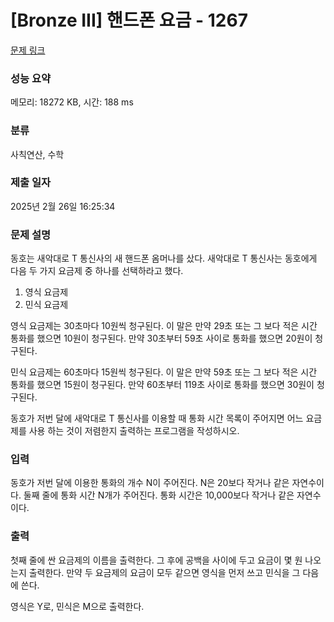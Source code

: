 # [Bronze III] 핸드폰 요금 - 1267 

[문제 링크](https://www.acmicpc.net/problem/1267) 

### 성능 요약

메모리: 18272 KB, 시간: 188 ms

### 분류

사칙연산, 수학

### 제출 일자

2025년 2월 26일 16:25:34

### 문제 설명

<p>동호는 새악대로 T 통신사의 새 핸드폰 옴머나를 샀다. 새악대로 T 통신사는 동호에게 다음 두 가지 요금제 중 하나를 선택하라고 했다.</p>

<ol>
	<li>영식 요금제</li>
	<li>민식 요금제</li>
</ol>

<p>영식 요금제는 30초마다 10원씩 청구된다. 이 말은 만약 29초 또는 그 보다 적은 시간 통화를 했으면 10원이 청구된다. 만약 30초부터 59초 사이로 통화를 했으면 20원이 청구된다.</p>

<p>민식 요금제는 60초마다 15원씩 청구된다. 이 말은 만약 59초 또는 그 보다 적은 시간 통화를 했으면 15원이 청구된다. 만약 60초부터 119초 사이로 통화를 했으면 30원이 청구된다.</p>

<p>동호가 저번 달에 새악대로 T 통신사를 이용할 때 통화 시간 목록이 주어지면 어느 요금제를 사용 하는 것이 저렴한지 출력하는 프로그램을 작성하시오.</p>

### 입력 

 <p>동호가 저번 달에 이용한 통화의 개수 N이 주어진다. N은 20보다 작거나 같은 자연수이다. 둘째 줄에 통화 시간 N개가 주어진다. 통화 시간은 10,000보다 작거나 같은 자연수이다.</p>

### 출력 

 <p>첫째 줄에 싼 요금제의 이름을 출력한다. 그 후에 공백을 사이에 두고 요금이 몇 원 나오는지 출력한다. 만약 두 요금제의 요금이 모두 같으면 영식을 먼저 쓰고 민식을 그 다음에 쓴다.</p>

<p>영식은 Y로, 민식은 M으로 출력한다.</p>

